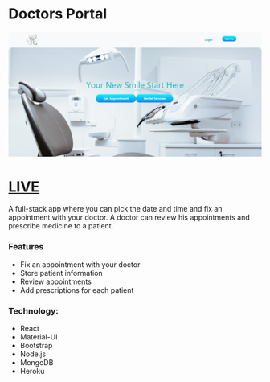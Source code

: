 # Doctors Portal 
![](/doctors-portal.png?raw=true)

# [LIVE](https://doctors-portal-with-api.firebaseapp.com/?fbclid=IwAR1xMDIthK4MOCfeEC-wLfIciDrcv31DDfYPDV44Xnjcq8MGp5sXu3lvoLE)

A full-stack app where you can pick the date and time and fix an appointment with your doctor. A doctor can review his appointments and prescribe medicine to a patient.

### Features
- Fix an appointment with your doctor
- Store patient information
- Review appointments
- Add prescriptions for each patient

### Technology:
- React
- Material-UI
- Bootstrap
- Node.js
- MongoDB
- Heroku
